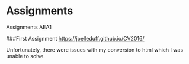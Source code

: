 # Assignments
Assignments AEA1

###First Assignment
https://joelleduff.github.io/CV2016/

Unfortunately, there were issues with my conversion to html which I was unable to solve.
